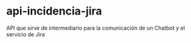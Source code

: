 # api-incidencia-jira
API que sirve de intermediario para la comunicación de un Chatbot y el servicio de Jira
